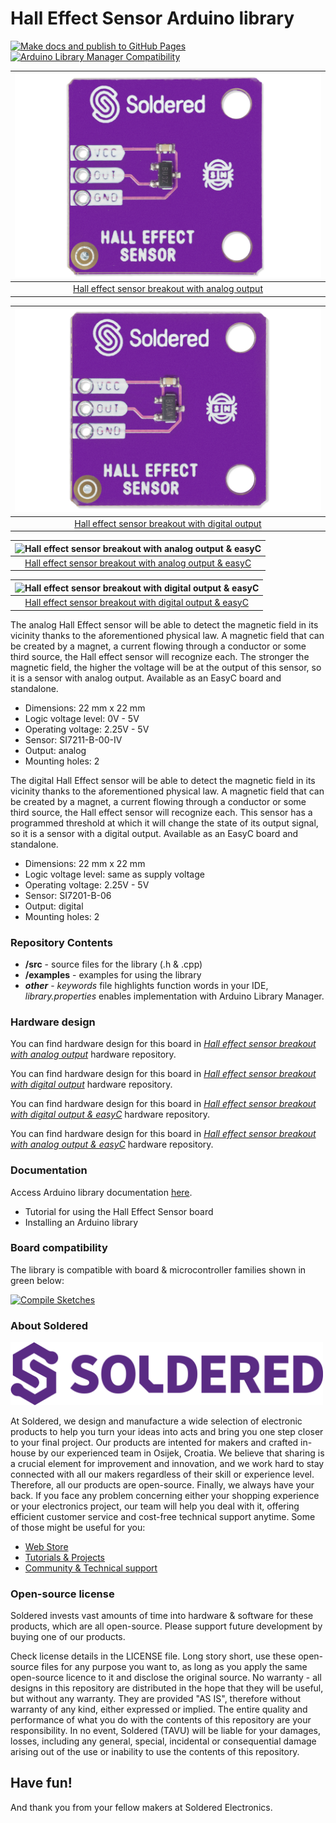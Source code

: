 # Hall Effect Sensor Arduino library

[![Make docs and publish to GitHub Pages](https://github.com/SolderedElectronics/Soldered-Hall-Effect-Sensor-Arduino-Library/actions/workflows/make_docs.yml/badge.svg?branch=dev)](https://github.com/SolderedElectronics/Soldered-Hall-Effect-Sensor-Arduino-Library/actions/workflows/make_docs.yml)
[![Arduino Library Manager Compatibility](https://github.com/SolderedElectronics/Soldered-Hall-Effect-Sensor-Arduino-Library/actions/workflows/arduino_lint.yml/badge.svg?branch=dev)](https://github.com/SolderedElectronics/Soldered-Hall-Effect-Sensor-Arduino-Library/actions/workflows/arduino_lint.yml)


| ![Hall effect sensor breakout with analog output](https://github.com/SolderedElectronics/Hall-effect-sensor-breakout-with-digital-output-hardware-design/blob/main/OUTPUTS/V1.1.1/333080.jpg) |
| :------------------------------------------------------------------------------------------------------------------------------: |
|                      [Hall effect sensor breakout with analog output](https://www.solde.red/333079)                      |

| ![Hall effect sensor breakout with digital output](https://github.com/SolderedElectronics/Hall-effect-sensor-breakout-with-analog-output-hardware-design/blob/main/OUTPUTS/V1.1.1/333079.jpg) |
| :------------------------------------------------------------------------------------------------------------------------------: |
|                      [Hall effect sensor breakout with digital output](https://www.solde.red/333080)                      |

| ![Hall effect sensor breakout with analog output & easyC](https://upload.wikimedia.org/wikipedia/commons/8/8f/Example_image.svg) |
| :------------------------------------------------------------------------------------------------------------------------------: |
|                      [Hall effect sensor breakout with analog output & easyC](https://www.solde.red/333081)                      |

| ![Hall effect sensor breakout with digital output & easyC](https://upload.wikimedia.org/wikipedia/commons/8/8f/Example_image.svg) |
| :------------------------------------------------------------------------------------------------------------------------------: |
|                      [Hall effect sensor breakout with digital output & easyC](https://www.solde.red/333082)                      |

The analog Hall Effect sensor will be able to detect the magnetic field in its vicinity thanks to the aforementioned physical law. A magnetic field that can be created by a magnet, a current flowing through a conductor or some third source, the Hall effect sensor will recognize each. The stronger the magnetic field, the higher the voltage will be at the output of this sensor, so it is a sensor with analog output. Available as an EasyC board and standalone.

- Dimensions: 22 mm x 22 mm
- Logic voltage level: 0V - 5V
- Operating voltage: 2.25V - 5V
- Sensor: SI7211-B-00-IV
- Output: analog
- Mounting holes: 2

The digital Hall Effect sensor will be able to detect the magnetic field in its vicinity thanks to the aforementioned physical law. A magnetic field that can be created by a magnet, a current flowing through a conductor or some third source, the Hall effect sensor will recognize each. This sensor has a programmed threshold at which it will change the state of its output signal, so it is a sensor with a digital output. Available as an EasyC board and standalone.

- Dimensions: 22 mm x 22 mm
- Logic voltage level: same as supply voltage
- Operating voltage: 2.25V - 5V
- Sensor: SI7201-B-06
- Output: digital
- Mounting holes: 2

### Repository Contents

- **/src** - source files for the library (.h & .cpp)
- **/examples** - examples for using the library
- **_other_** - _keywords_ file highlights function words in your IDE, _library.properties_ enables implementation with Arduino Library Manager.

### Hardware design

You can find hardware design for this board in [_Hall effect sensor breakout with analog output_](https://github.com/SolderedElectronics/Hall-effect-sensor-breakout-with-analog-output-hardware-design) hardware repository.

You can find hardware design for this board in [_Hall effect sensor breakout with digital output_](https://github.com/SolderedElectronics/Hall-effect-sensor-breakout-with-digital-output-hardware-design) hardware repository.

You can find hardware design for this board in [_Hall effect sensor breakout with digital output & easyC_](https://github.com/SolderedElectronics/Hall-effect-sensor-breakout-with-digital-output---easyC-hardware-design) hardware repository.

You can find hardware design for this board in [_Hall effect sensor breakout with analog output & easyC_](https://github.com/SolderedElectronics/Hall-effect-sensor-breakout-with-analog-output---easyC-hardware-design) hardware repository.

### Documentation

Access Arduino library documentation [here](https://solderedelectronics.github.io/Soldered-Hall-Effect-Sensor-Arduino-Library/).

- Tutorial for using the Hall Effect Sensor board
- Installing an Arduino library

### Board compatibility

The library is compatible with board & microcontroller families shown in green below:

[![Compile Sketches](http://github-actions.40ants.com/SolderedElectronics/Soldered-Hall-Effect-Sensor-Arduino-Library/matrix.svg?branch=dev&only=Compile%20Sketches)](https://github.com/SolderedElectronics/Soldered-Hall-Effect-Sensor-Arduino-Library/actions/workflows/compile_test.yml)

### About Soldered

<img src="https://raw.githubusercontent.com/SolderedElectronics/Soldered-Generic-Arduino-Library/dev/extras/Soldered-logo-color.png" alt="soldered-logo" width="500"/>

At Soldered, we design and manufacture a wide selection of electronic products to help you turn your ideas into acts and bring you one step closer to your final project. Our products are intented for makers and crafted in-house by our experienced team in Osijek, Croatia. We believe that sharing is a crucial element for improvement and innovation, and we work hard to stay connected with all our makers regardless of their skill or experience level. Therefore, all our products are open-source. Finally, we always have your back. If you face any problem concerning either your shopping experience or your electronics project, our team will help you deal with it, offering efficient customer service and cost-free technical support anytime. Some of those might be useful for you:

- [Web Store](https://www.soldered.com/shop)
- [Tutorials & Projects](https://soldered.com/learn)
- [Community & Technical support](https://soldered.com/community)

### Open-source license

Soldered invests vast amounts of time into hardware & software for these products, which are all open-source. Please support future development by buying one of our products.

Check license details in the LICENSE file. Long story short, use these open-source files for any purpose you want to, as long as you apply the same open-source licence to it and disclose the original source. No warranty - all designs in this repository are distributed in the hope that they will be useful, but without any warranty. They are provided "AS IS", therefore without warranty of any kind, either expressed or implied. The entire quality and performance of what you do with the contents of this repository are your responsibility. In no event, Soldered (TAVU) will be liable for your damages, losses, including any general, special, incidental or consequential damage arising out of the use or inability to use the contents of this repository.

## Have fun!

And thank you from your fellow makers at Soldered Electronics.
